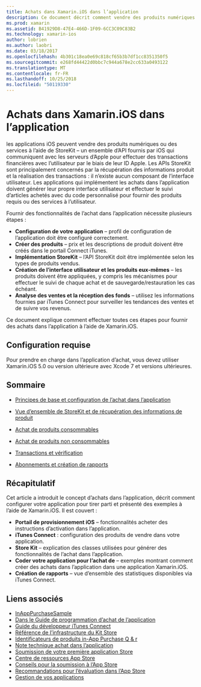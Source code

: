 ```yaml
---
title: Achats dans Xamarin.iOS dans l’application
description: Ce document décrit comment vendre des produits numériques et des services à l’aide de la APIs StoreKit. Il est lié à des guides qui abordent la configuration, des consommables, produits non consommables, des transactions, des abonnements et bien plus encore.
ms.prod: xamarin
ms.assetid: B41929D8-47E4-466D-1F09-6CC3C09C83B2
ms.technology: xamarin-ios
author: lobrien
ms.author: laobri
ms.date: 03/18/2017
ms.openlocfilehash: 4b301c18ea0e69c818cf65b3b7df1cc8351350f5
ms.sourcegitcommit: e268fd44422d0bbc7c944a678e2cc633a0493122
ms.translationtype: MT
ms.contentlocale: fr-FR
ms.lasthandoff: 10/25/2018
ms.locfileid: "50119330"
---
```

# <a name="in-app-purchasing-in-xamarinios"></a>Achats dans Xamarin.iOS dans l’application

les applications iOS peuvent vendre des produits numériques ou des services à l’aide de StoreKit – un ensemble d’API fournis par iOS qui communiquent avec les serveurs d’Apple pour effectuer des transactions financières avec l’utilisateur par le biais de leur ID Apple. Les APIs StoreKit sont principalement concernés par la récupération des informations produit et la réalisation des transactions : il n’existe aucun composant de l’interface utilisateur. Les applications qui implémentent les achats dans l’application doivent générer leur propre interface utilisateur et effectuer le suivi d’articles achetés avec du code personnalisé pour fournir des produits requis ou des services à l’utilisateur.

Fournir des fonctionnalités de l’achat dans l’application nécessite plusieurs étapes :

-  **Configuration de votre application** – profil de configuration de l’application doit être configuré correctement.
-  **Créer des produits** – prix et les descriptions de produit doivent être créés dans le portail Connect iTunes.
-  **Implémentation StoreKit** – l’API StoreKit doit être implémentée selon les types de produits vendus.
-  **Création de l’interface utilisateur et les produits eux-mêmes** – les produits doivent être appliquées, y compris les mécanismes pour effectuer le suivi de chaque achat et de sauvegarde/restauration les cas échéant.
-  **Analyse des ventes et la réception des fonds** – utilisez les informations fournies par iTunes Connect pour surveiller les tendances des ventes et de suivre vos revenus.

Ce document explique comment effectuer toutes ces étapes pour fournir des achats dans l’application à l’aide de Xamarin.iOS.

## <a name="requirements"></a>Configuration requise

Pour prendre en charge dans l’application d’achat, vous devez utiliser Xamarin.iOS 5.0 ou version ultérieure avec Xcode 7 et versions ultérieures.

## <a name="contents"></a>Sommaire

 * [Principes de base et configuration de l’achat dans l’application](~/ios/platform/in-app-purchasing/in-app-purchase-basics-and-configuration.md)

 * [Vue d’ensemble de StoreKit et de récupération des informations de produit](~/ios/platform/in-app-purchasing/store-kit-overview-and-retreiving-product-information.md)

 * [Achat de produits consommables](~/ios/platform/in-app-purchasing/purchasing-consumable-products.md)

 * [Achat de produits non consommables](~/ios/platform/in-app-purchasing/purchasing-non-consumable-products.md)

 * [Transactions et vérification](~/ios/platform/in-app-purchasing/transactions-and-verification.md)

 * [Abonnements et création de rapports](~/ios/platform/in-app-purchasing/subscriptions-and-reporting.md)

## <a name="summary"></a>Récapitulatif

Cet article a introduit le concept d’achats dans l’application, décrit comment configurer votre application pour tirer parti et présenté des exemples à l’aide de Xamarin.iOS. Il est couvert :

-  **Portail de provisionnement iOS** – fonctionnalités acheter des instructions d’activation dans l’application.
-  **iTunes Connect** : configuration des produits de vendre dans votre application.
-  **Store Kit** – explication des classes utilisées pour générer des fonctionnalités de l’achat dans l’application.
-  **Coder votre application pour l’achat de** – exemples montrant comment créer des achats dans l’application dans une application Xamarin.iOS.
-  **Création de rapports** – vue d’ensemble des statistiques disponibles via iTunes Connect.


## <a name="related-links"></a>Liens associés

- [InAppPurchaseSample](https://developer.xamarin.com/samples/StoreKit/)
- [Dans le Guide de programmation d’achat de l’application](https://developer.apple.com/library/ios/documentation/NetworkingInternet/Conceptual/StoreKitGuide/Introduction.html)
- [Guide du développeur iTunes Connect](https://developer.apple.com/library/ios/documentation/LanguagesUtilities/Conceptual/iTunesConnect_Guide/iTunesConnect_Guide.pdf)
- [Référence de l’infrastructure du Kit Store](https://developer.apple.com/library/ios/documentation/StoreKit/Reference/StoreKit_Collection/StoreKit_Collection.pdf)
- [Identificateurs de produits in-App Purchase Q & r](https://developer.apple.com/library/ios/#qa/qa1329/_index.html)
- [Note technique achat dans l’application](https://developer.apple.com/library/ios/#technotes/tn2259/_index.html)
- [Soumission de votre première application Store](https://developer.apple.com/library/ios/documentation/IDEs/Conceptual/AppDistributionGuide/Introduction/Introduction.html)
- [Centre de ressources App Store](https://developer.apple.com/appstore/index.html)
- [Conseils pour la soumission à l’App Store](https://developer.apple.com/appstore/resources/submission/tips.html)
- [Recommandations pour l’évaluation dans l’App Store](https://developer.apple.com/appstore/resources/approval/guidelines.html)
- [Gestion de vos applications](https://developer.apple.com/appstore/resources/managing/index.html)
